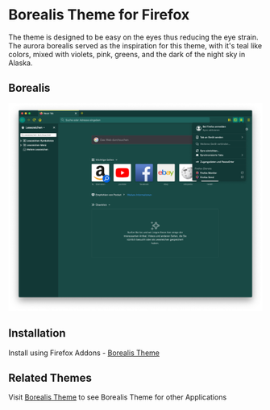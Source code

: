 # Borealis Theme for Firefox

The theme is designed to be easy on the eyes thus reducing the eye strain. The
aurora borealis served as the inspiration for this theme, with it's teal like
colors, mixed with violets, pink, greens, and the dark of the night sky in
Alaska.

## Borealis

![Borealis Firefox Screenshot](https://github.com/eckertalex/borealis-firefox/raw/main/borealis-firefox.png)

## Installation

Install using Firefox Addons -
[Borealis Theme](https://addons.mozilla.org/en-US/firefox/addon/borealis-theme/)

## Related Themes

Visit [Borealis Theme](https://github.com/eckertalex/borealis-theme) to see
Borealis Theme for other Applications
